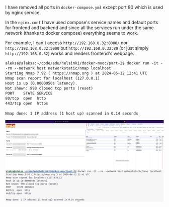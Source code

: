 I have removed all ports in `docker-compose.yml` except port 80 which is used by nginx service. 

In the `nginx.conf` I have used compose's service names and default ports for frontend and backend and since all the services run under the same network (thanks to docker compose) everything seems to work. 

For example, I can't access `http://192.168.0.32:8080/` nor `http://192.168.0.32:5000` but `http://192.168.0.32:80` (or just simply `http://192.168.0.32`) works and renders frontend's webpage. 

```
aleksa@aleksa:~/code/edu/helsinki/docker-mooc/part-2$ docker run -it --rm --network host networkstatic/nmap localhost
Starting Nmap 7.92 ( https://nmap.org ) at 2024-06-12 12:41 UTC
Nmap scan report for localhost (127.0.0.1)
Host is up (0.0000050s latency).
Not shown: 998 closed tcp ports (reset)
PORT    STATE SERVICE
80/tcp  open  http
443/tcp open  https

Nmap done: 1 IP address (1 host up) scanned in 0.14 seconds
```

![ex-2.10-1](ex-2.10-1.png)
![ex-2.10-2](ex-2.10-2.png)